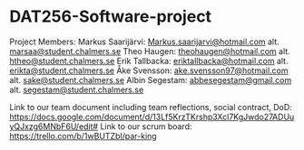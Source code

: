 # DAT256-Software-project

Project Members:
Markus Saarijärvi: Markus.saarijarvi@hotmail.com 	alt. marsaa@student.chalmers.se
Theo Haugen: theohaugen@hotmail.com 		alt. htheo@student.chalmers.se
Erik Tallbacka: eriktallbacka@hotmail.com 		alt. erikta@student.chalmers.se
Åke Svensson: ake.svensson97@hotmail.com 	alt. sake@student.chalmers.se
Albin Segestam: abbesegestam@gmail.com 	alt. segestam@student.chalmers.se


Link to our team document including team reflections, social contract, DoD: https://docs.google.com/document/d/13Lf5KrzTKrshp3Xcl7KgJwdo27ADUuyQJxzg6MNbF6U/edit#
Link to our scrum board: https://trello.com/b/1wBUTZbI/par-king
